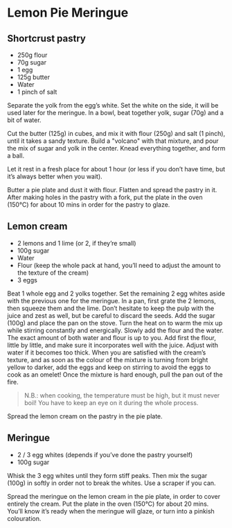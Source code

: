 # Lemon Pie Meringue

## Shortcrust pastry
- 250g flour
- 70g sugar
- 1 egg
- 125g butter
- Water 
- 1 pinch of salt

Separate the yolk from the egg’s white. Set the white on the side, it will be used later for the meringue. In a bowl, beat together yolk, sugar (70g) and a bit of water. 

Cut the butter (125g) in cubes, and mix it with flour (250g) and salt (1 pinch), until it takes a sandy texture. Build a "volcano" with that mixture, and pour the mix of sugar and yolk in the center. Knead everything together, and form a ball. 

Let it rest in a fresh place for about 1 hour (or less if you don’t have time, but it’s always better when you wait).

Butter a pie plate and dust it with flour. Flatten and spread the pastry in it. After making holes in the pastry with a fork, put the plate in the oven (150°C) for about 10 mins in order for the pastry to glaze.

## Lemon cream
- 2 lemons and 1 lime (or 2, if they’re small)
- 100g sugar
- Water
- Flour (keep the whole pack at hand, you’ll need to adjust the amount to the texture of the cream) 
- 3 eggs

Beat 1 whole egg and 2 yolks together. Set the remaining 2 egg whites aside with the previous one for the meringue. 
In a pan, first grate the 2 lemons, then squeeze them and the lime. Don’t hesitate to keep the pulp with the juice and zest as well, but be careful to discard the seeds. Add the sugar (100g) and place the pan on the stove. Turn the heat on to warm the mix up while stirring constantly and energically. Slowly add the flour and the water. The exact amount of both water and flour is up to you. Add first the flour, little by little, and make sure it incorporates well with the juice. Adjust with water if it becomes too thick. When you are satisfied with the cream’s texture, and as soon as the colour of the mixture is turning from bright yellow to darker, add the eggs and keep on stirring to avoid the eggs to cook as an omelet! Once the mixture is hard enough, pull the pan out of the fire.

> N.B.: when cooking, the temperature must be high, but it must never boil! You have to keep an eye on it during the whole process.

Spread the lemon cream on the pastry in the pie plate.

## Meringue
- 2 / 3 egg whites (depends if you’ve done the pastry yourself)
- 100g sugar

Whisk the 3 egg whites until they form stiff peaks. Then mix the sugar (100g) in softly in order not to break the whites. Use a scraper if you can.

Spread the meringue on the lemon cream in the pie plate, in order to cover entirely the cream. Put the plate in the oven (150°C) for about 20 mins. You’ll know it’s ready when the meringue will glaze, or turn into a pinkish colouration.